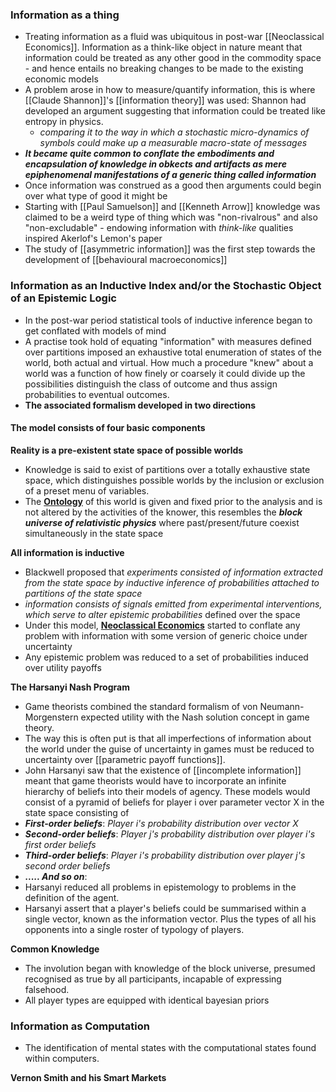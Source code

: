 
### Information as a thing
- Treating information as a fluid was ubiquitous in post-war [[Neoclassical Economics]]. Information as a think-like object in nature meant that information could be treated as any other good in the commodity space - and hence entails no breaking changes to be made to the existing economic models 
- A problem arose in how to measure/quantify information, this is where [[Claude Shannon]]'s [[information theory]] was used: Shannon had developed an argument suggesting that information could be treated like entropy in physics. 
	- *comparing it to the way in which a stochastic micro-dynamics of symbols could make up a measurable macro-state of messages*
- ***It became quite common to conflate the embodiments and encapsulation of knowledge in obkects and artifacts as mere epiphenomenal manifestations of a generic thing called information***
- Once information was construed as a good then arguments could begin over what type of good it might be
- Starting with [[Paul Samuelson]] and [[Kenneth Arrow]] knowledge was claimed to be a weird type of thing which was "non-rivalrous" and also "non-excludable" - endowing information with *think-like* qualities inspired Akerlof's Lemon's paper 
- The study of [[asymmetric information]] was the first step towards the development of [[behavioural macroeconomics]]

### Information as an Inductive Index and/or the Stochastic Object of an Epistemic Logic  
- In the post-war period statistical tools of inductive inference began to get conflated with models of mind 
- A practise took hold of equating "information" with measures defined over partitions imposed an exhaustive total enumeration of states of the world, both actual and virtual. How much a procedure "knew" about a world was a function of how finely or coarsely it could divide up the possibilities distinguish the class of outcome and thus assign probabilities to eventual outcomes. 
- **The associated formalism developed in two directions**

#### The model consists of four basic components
**Reality is a pre-existent state space of possible worlds** 
- Knowledge is said to exist of partitions over a totally exhaustive state space, which distinguishes possible worlds by the inclusion or exclusion of a preset menu of variables. 
- The **[Ontology](../notes/Ontology)**  of this world is given and fixed prior to the analysis and is not altered by the activities of the knower, this resembles the ***block universe of relativistic physics*** where past/present/future coexist simultaneously in the state space 

**All information is inductive**
- Blackwell proposed that *experiments consisted of information extracted from the state space by inductive inference of probabilities attached to partitions of the state space*
- *information consists of signals emitted from experimental interventions, which serve to alter epistemic probabilities* defined over the space 
- Under this model, **[Neoclassical Economics](../notes/Neoclassical_Economics)** started to conflate any problem with information with some version of generic choice under uncertainty 
- Any epistemic problem was reduced to a set of probabilities induced over utility payoffs 

**The Harsanyi Nash Program**
- Game theorists combined the standard formalism of von Neumann-Morgenstern expected utility with the Nash solution concept in game theory. 
- The way this is often put is that all imperfections of information about the world under the guise of uncertainty in games must be reduced to uncertainty over [[parametric payoff functions]]. 
- John Harsanyi saw that the existence of [[incomplete information]] meant that game theorists would have to incorporate an infinite hierarchy of beliefs into their models of agency. These models would consist of a pyramid of beliefs for player i over parameter vector X in the state space consisting of 
- ***First-order beliefs***: *Player i's probability distribution over vector X*
- ***Second-order beliefs***: *Player j's probability distribution over player i's first order beliefs*
- ***Third-order beliefs***: *Player i's probability distribution over player j's second order beliefs*
- ***..... And so on***:
- Harsanyi reduced all problems in epistemology to problems in the definition of the agent.
- Harsanyi assert that a player's beliefs could be summarised within a single vector, known as the information vector. Plus the types of all his opponents into a single roster of typology of players. 
 
 **Common Knowledge**
 - The involution began with knowledge of the block universe, presumed recognised as true by all participants, incapable of expressing falsehood. 
 - All player types are equipped with identical bayesian priors 


### Information as Computation 
- The identification of mental states with the computational states found within computers. 

**Vernon Smith and his Smart Markets** 